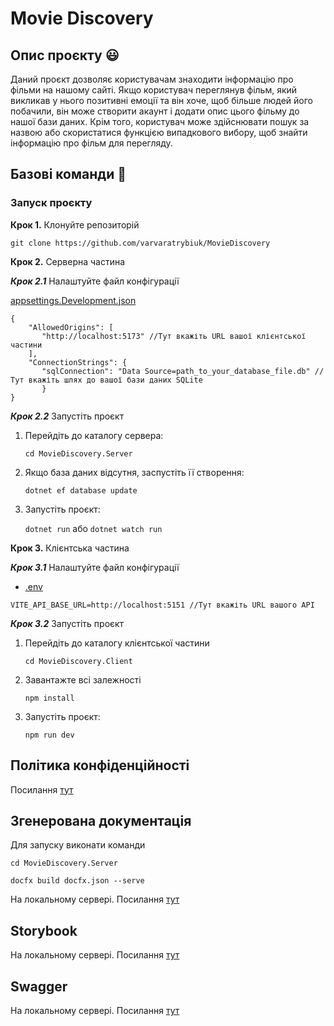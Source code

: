 # Movie Discovery

## Опис проєкту :smiley:

Даний проєкт дозволяє користувачам знаходити інформацію про фільми на нашому сайті. Якщо користувач переглянув фільм, який викликав у нього позитивні емоції та він хоче, щоб більше людей його побачили, він може створити акаунт і додати опис цього фільму до нашої бази даних. Крім того, користувач може здійснювати пошук за назвою або скористатися функцією випадкового вибору, щоб знайти інформацію про фільм для перегляду.

## Базові команди :hammer:

### Запуск проєкту

**Крок 1.** Клонуйте репозиторій

`git clone https://github.com/varvaratrybiuk/MovieDiscovery`

**Крок 2.** Серверна частина

**_Крок 2.1_** Налаштуйте файл конфігурації

[appsettings.Development.json](MovieDiscovery.Server/appsettings.Development.json)

```
{
    "AllowedOrigins": [
       "http://localhost:5173" //Тут вкажіть URL вашої клієнтської частини
    ],
    "ConnectionStrings": {
       "sqlConnection": "Data Source=path_to_your_database_file.db" //Тут вкажіть шлях до вашої бази даних SQLite
       }
}
```

**_Крок 2.2_** Запустіть проєкт

1. Перейдіть до каталогу сервера:

   `cd MovieDiscovery.Server`

1. Якщо база даних відсутня, заспустіть її створення:

   `dotnet ef database update`

1. Запустіть проєкт:

   `dotnet run`
   або
   `dotnet watch run`

**Крок 3.** Клієнтська частина

**_Крок 3.1_** Налаштуйте файл конфігурації

- [.env](./MovieDiscovery.Client/.env)

`VITE_API_BASE_URL=http://localhost:5151 //Тут вкажіть URL вашого API`

**_Крок 3.2_** Запустіть проєкт

1. Перейдіть до каталогу клієнтської частини

   `cd MovieDiscovery.Client`

1. Завантажте всі залежності

   `npm install`

1. Запустіть проєкт:

   `npm run dev`

## Політика конфіденційності

Посилання [тут](privacy-policy.md)

## Згенерована документація

Для запуску виконати команди

```
cd MovieDiscovery.Server

docfx build docfx.json --serve
```

На локальному сервері. Посилання [тут](http://localhost:8080)

## Storybook

На локальному сервері. Посилання [тут](http://localhost:6006/)

## Swagger

На локальному сервері. Посилання [тут](http://localhost:5151/swagger/index.html)
